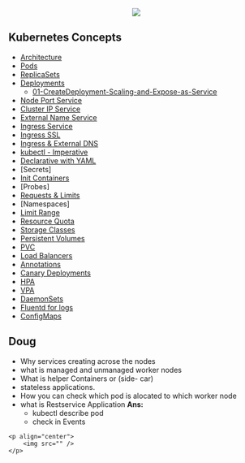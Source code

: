 <p align="center">
    <img src="https://user-images.githubusercontent.com/34484660/253774654-90e595e7-8041-410e-a405-bf7d21d130ff.png" />
</p>

## Kubernetes Concepts


- [Architecture](https://github.com/sudheermuthyala/EKS/blob/main/03-Kubernets-Fundamentals/00-Kubernetes-Architecture/README.md#kubernetes---architecture)
- [Pods](https://github.com/sudheermuthyala/EKS/blob/main/03-Kubernets-Fundamentals/01-Pod/README.md#kubernetes---pods)
- [ReplicaSets](https://github.com/sudheermuthyala/EKS/blob/main/03-Kubernets-Fundamentals/02-ReplicaSet/README.md#kubernetes---replicasets)
- [Deployments](https://github.com/sudheermuthyala/EKS/blob/main/03-Kubernets-Fundamentals/03-Deployment/README.md#deployments)
    - [01-CreateDeployment-Scaling-and-Expose-as-Service](https://github.com/sudheermuthyala/EKS/tree/main/03-Kubernets-Fundamentals/03-Deployment#01-createdeployment-scaling-and-expose-as-service)
- [Node Port Service](https://github.com/sudheermuthyala/EKS/blob/main/03-Kubernets-Fundamentals/04-Service/README.md#nodeport-service-introduction)
- [Cluster IP Service]()
- [External Name Service]()
- [Ingress Service]()
- [Ingress SSL]()
- [Ingress & External DNS]()
- [kubectl - Imperative]()
- [Declarative with YAML]()
- [Secrets]
- [Init Containers]()
- [Probes]
- [Requests & Limits]()
- [Namespaces]
- [Limit Range]()
- [Resource Quota]()
- [Storage Classes]()
- [Persistent Volumes]()
- [PVC]()
- [Load Balancers]()
- [Annotations]()
- [Canary Deployments]()
- [HPA]()
- [VPA]()
- [DaemonSets]()
- [Fluentd for logs]()
- [ConfigMaps]()


## Doug

- Why services creating acrose the nodes
- what is managed and unmanaged worker nodes
- What is helper Containers or (side- car) 
- stateless applications.
- How you can check which pod is alocated to which worker node 
- what is Restservice Application 
**Ans:**
  - kubectl describe pod <pod-name>
  - check in Events 
  




```
<p align="center">
    <img src="" />
</p>

```